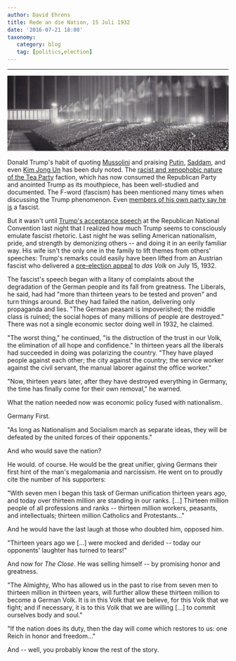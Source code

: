 ```yaml
---
author: David Ehrens
title: Rede an die Nation, 15 Juli 1932
date: '2016-07-21 18:00'
taxonomy:
   category: blog
   tag: [politics,election]
---
```

---
![](rally.jpg)

Donald Trump's habit of quoting [Mussolini](http://www.nytimes.com/politics/first-draft/2016/02/28/donald-trump-retweets-post-likening-him-to-mussolini/) and praising [Putin](http://www.washingtonpost.com/politics/inside-trumps-financial-ties-to-russia-and-his-unusual-flattery-of-vladimir-putin/2016/06/17/dbdcaac8-31a6-11e6-8ff7-7b6c1998b7a0_story.html), [Saddam](http://www.cnn.com/2016/07/05/politics/donald-trump-saddam-hussein-iraq-terrorism/index.html), and even [Kim Jong Un](http://www.thestar.com/news/world/2016/01/09/donald-trump-says-kim-jong-un-deserves-credit-for-wiping-out-rivals.html) has been duly noted. The [racist and xenophobic nature of the Tea Party](http://donate.naacp.org/page/-/TeaParty/TeaPartyNationalism.pdf) faction, which has now consumed the Republican Party and anointed Trump as its mouthpiece, has been well-studied and documented. The F-word (fascism) has been mentioned many times when discussing the Trump phenomenon. Even [members of his own party say he is](http://www.cnn.com/2015/11/24/politics/donald-trump-fascism/index.html) a fascist.

But it wasn't until [Trump's acceptance speech](http://www.nytimes.com/2016/07/22/us/politics/trump-transcript-rnc-address.html) at the Republican National Convention last night that I realized how much Trump seems to consciously emulate fascist rhetoric. Last night he was selling American nationalism, pride, and strength by demonizing others -- and doing it in an eerily familiar way. His wife isn't the only one in the family to lift themes from others' speeches: Trump's remarks could easily have been lifted from an Austrian fascist who delivered a [pre-election appeal](http://archive.org/details/19320715Hitlerappealtothenationae) to *das Volk* on July 15, 1932.

The fascist's speech began with a litany of complaints about the degradation of the German people and its fall from greatness. The Liberals, he said, had had "more than thirteen years to be tested and proven" and turn things around. But they had failed the nation, delivering only propaganda and lies. "The German peasant is impoverished; the middle class is ruined; the social hopes of many millions of people are destroyed." There was not a single economic sector doing well in 1932, he claimed.

"The worst thing," he continued, "is the distruction of the trust in our Volk, the elimination of all hope and confidence." In thirteen years all the liberals had succeeded in doing was polarizing the country. "They have played people against each other; the city against the country; the service worker against the civil servant, the manual laborer against the office worker." 

"Now, thirteen years later, after they have destroyed everything in Germany, the time has finally come for their own removal," he warned.

What the nation needed now was economic policy fused with nationalism.

 Germany First.

"As long as Nationalism and Socialism march as separate ideas, they will be defeated by the united forces of their opponents."

And who would save the nation?

He would. of course. He would be the great unifier, giving Germans their first hint of the man's megalomania and narcissism. He went on to proudly cite the number of his supporters:

"With seven men I began this task of German unification thirteen years ago, and today over thirteen million are standing in our ranks. [...] Thirteen million people of all professions and ranks -- thirteen million workers, peasants, and intellectuals; thirteen million Catholics and Protestants..."

And he would have the last laugh at those who doubted him, opposed him.

"Thirteen years ago we [...] were mocked and derided -- today our opponents' laughter has turned to tears!"

And now for *The Close*. He was selling himself -- by promising honor and greatness.

"The Almighty, Who has allowed us in the past to rise from seven men to thirteen million in thirteen years, will further allow these thirteen million to become a German Volk. It is in this Volk that we believe, for this Volk that we fight; and if necessary, it is to this Volk that we are willing [...] to commit ourselves body and soul."

"If the nation does its duty, then the day will come which restores to us: one Reich in honor and freedom..."

And -- well, you probably know the rest of the story.
